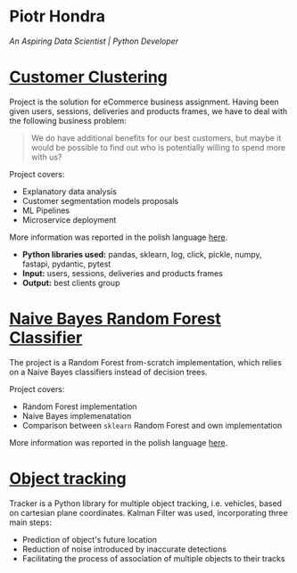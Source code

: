 # Piotr Hondra
*An Aspiring Data Scientist | Python Developer*


# [Customer Clustering](https://github.com/hpiotr6/Customers-Clustering)

Project is the solution for eCommerce business assignment.
Having been given users, sessions, deliveries and products frames, we have to deal with the following business problem:

> We do have additional benefits for our best customers, but maybe it would be possible to find out who is potentially willing to spend more with us?

Project covers:
* Explanatory data analysis
* Customer segmentation models proposals
* ML Pipelines
* Microservice deployment

More information was reported in the polish language [here](https://github.com/hpiotr6/Customers-Clustering/blob/main/notebooks/etap2/etap2.ipynb).

* **Python libraries used:** pandas, sklearn, log, click, pickle, numpy, fastapi, pydantic, pytest
* **Input:** users, sessions, deliveries and products frames
* **Output:** best clients group

# [Naive Bayes Random Forest Classifier](https://github.com/hpiotr6/Naive-Bayes-Random-Forest)

The project is a Random Forest from-scratch implementation, which relies on a Naive Bayes classifiers instead of decision trees.

Project covers:
* Random Forest implementation
* Naive Bayes implemenatation
* Comparison between `sklearn` Random Forest and own implementation

More information was reported in the polish language [here](https://github.com/hpiotr6/Naive-Bayes-Random-Forest/blob/main/21ZUMA_sprawozdanie_koncowe_Hondra_Groszyk.pdf).

# [Object tracking](https://github.com/hpiotr6/Object-Tracking)

Tracker is a Python library for multiple object tracking, i.e. vehicles, based on cartesian plane coordinates. Kalman Filter was used, incorporating three main steps:
* Prediction of object's future location
* Reduction of noise introduced by inaccurate detections
* Facilitating the process of association of multiple objects to their tracks  